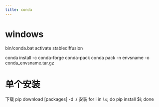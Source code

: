 ```yaml
---
title: conda
---
```


# windows

bin/conda.bat activate stablediffusion



conda install -c conda-forge conda-pack
conda pack -n envsname -o conda_envsname.tar.gz

# 单个安装
下载
pip download [packages] -d ./
安装
for i in `ls`; do pip install $i; done